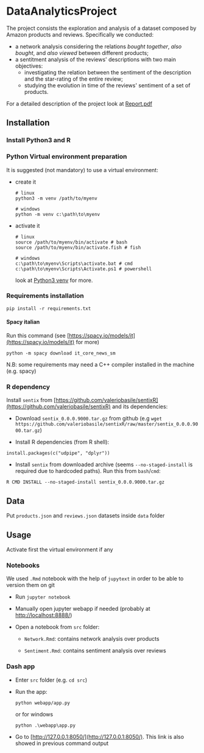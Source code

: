 # DataAnalyticsProject

The project consists the exploration and analysis of a dataset composed by Amazon products and reviews.
Specifically we conducted:
- a network analysis considering the relations *bought together*, *also bought*, and *also viewed* between different products;
- a sentitment analysis of the reviews' descriptions with two main objectives:
    - investigating the relation between the sentiment of the description and the star-rating of the entire review;
    - studying the evolution in time of the reviews' sentiment of a set of products. 

For a detailed description of the project look at [Report.pdf](report/Report.pdf)

## Installation

### Install Python3 and R

### Python Virtual environment preparation

It is suggested (not mandatory) to use a virtual environment:

* create it
    ```
    # linux
    python3 -m venv /path/to/myenv

    # windows
    python -m venv c:\path\to\myenv
    ```
* activate it
    ```
    # linux
    source /path/to/myenv/bin/activate # bash
    source /path/to/myenv/bin/activate.fish # fish

    # windows
    c:\path\to\myenv\Scripts\activate.bat # cmd
    c:\path\to\myenv\Scripts\Activate.ps1 # powershell
    ```
    look at [Python3 venv](https://docs.python.org/3/library/venv.html) for more.

### Requirements installation
```
pip install -r requirements.txt
```
#### Spacy italian
Run this command (see [https://spacy.io/models/it](https://spacy.io/models/it) for more)
```
python -m spacy download it_core_news_sm
```

N.B: some requirements may need a C++ compiler installed in the machine (e.g. spacy)

### R dependency

Install `sentix` from [https://github.com/valeriobasile/sentixR](https://github.com/valeriobasile/sentixR) and its dependencies:

* Download `sentix_0.0.0.9000.tar.gz` from github (e.g `wget https://github.com/valeriobasile/sentixR/raw/master/sentix_0.0.0.9000.tar.gz`)

* Install R dependencies (from R shell):
```
install.packages(c("udpipe", "dplyr"))
```

* Install `sentix` from downloaded archive (seems `--no-staged-install` is required due to hardcoded paths).
Run this from `bash`/`cmd`:
```
R CMD INSTALL --no-staged-install sentix_0.0.0.9000.tar.gz
```

## Data

Put `products.json` and `reviews.json` datasets inside `data` folder

## Usage

Activate first the virtual environment if any

### Notebooks

We used `.Rmd` notebook with the help of `jupytext` in order to be able to version them on git

* Run `jupyter notebook`

* Manually open jupyter webapp if needed (probably at [http://localhost:8888/](http://localhost:8888/))

* Open a notebook from `src` folder:

    * `Network.Rmd`: contains network analysis over products

    * `Sentiment.Rmd`: contains sentiment analysis over reviews

### Dash app

* Enter `src` folder (e.g. `cd src`)

* Run the app:
    ```
    python webapp/app.py
    ```
    or for windows
    ```
    python .\webapp\app.py
    ```

* Go to [http://127.0.0.1:8050/](http://127.0.0.1:8050/). This link is also showed in previous command output
